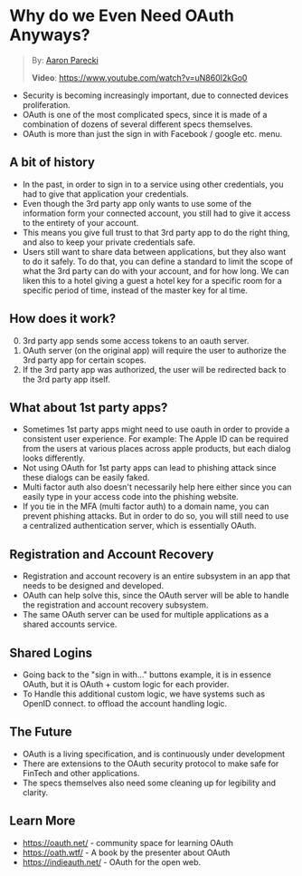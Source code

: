 # Why do we Even Need OAuth Anyways?

> By: [Aaron Parecki](https://beyondtellerrand.com/events/dusseldorf-2021/speakers/aaron-parecki)
>
> **Video**: https://www.youtube.com/watch?v=uN860I2kGo0

- Security is becoming increasingly important, due to connected devices
  proliferation.
- OAuth is one of the most complicated specs, since it is made of a combination
  of dozens of several different specs themselves.
- OAuth is more than just the sign in with Facebook / google etc. menu.

## A bit of history

- In the past, in order to sign in to a service using other credentials, you had
  to give that application your credentials.
- Even though the 3rd party app only wants to use some of the information form
  your connected account, you still had to give it access to the entirety of
  your account.
- This means you give full trust to that 3rd party app to do the right thing,
  and also to keep your private credentials safe.
- Users still want to share data between applications, but they also want to do
  it safely. To do that, you can define a standard to limit the scope of what
  the 3rd party can do with your account, and for how long. We can liken this to
  a hotel giving a guest a hotel key for a specific room for a specific period
  of time, instead of the master key for al time.

## How does it work?

0. 3rd party app sends some access tokens to an oauth server.
0. OAuth server (on the original app) will require the user to authorize the 3rd
   party app for certain scopes.
0. If the 3rd party app was authorized, the user will be redirected back to the
   3rd party app itself.

## What about 1st party apps?

- Sometimes 1st party apps might need to use oauth in order to provide a
  consistent user experience. For example: The Apple ID can be required from the
  users at various places across apple products, but each dialog looks
  differently.
- Not using OAuth for 1st party apps can lead to phishing attack since these
  dialogs can be easily faked.
- Multi factor auth also doesn't necessarily help here either since you can
  easily type in your access code into the phishing website.
- If you tie in the MFA (multi factor auth) to a domain name, you can prevent
  phishing attacks. But in order to do so, you will still need to use a
  centralized authentication server, which is essentially OAuth.

## Registration and Account Recovery

- Registration and account recovery is an entire subsystem in an app that needs
  to be designed and developed.
- OAuth can help solve this, since the OAuth server will be able to handle the
  registration and account recovery subsystem.
- The same OAuth server can be used for multiple applications as a shared
  accounts service.

## Shared Logins

- Going back to the "sign in with..." buttons example, it is in essence OAuth,
  but it is OAuth + custom logic for each provider.
- To Handle this additional custom logic, we have systems such as OpenID
  connect. to offload the account handling logic.

## The Future

- OAuth is a living specification, and is continuously under development
- There are extensions to the OAuth security protocol to make safe for FinTech
  and other applications.
- The specs themselves also need some cleaning up for legibility and clarity.

## Learn More

* https://oauth.net/      - community space for learning OAuth
* https://oath.wtf/       - A book by the presenter about OAuth
* https://indieauth.net/  - OAuth for the open web.